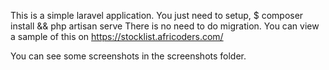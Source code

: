 This is a simple laravel application.  You just need to setup, 
$ composer install && php artisan serve
There is no need to do migration.
You can view a sample of this on https://stocklist.africoders.com/

You can see some screenshots in the screenshots folder.
